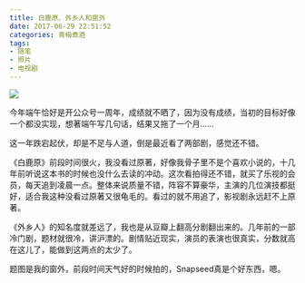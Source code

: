 ```yaml
---
title: 白鹿原、外乡人和窗外
date: 2017-06-29 22:51:52
categories: 青梅煮酒
tags:
- 随笔
- 照片
- 电视剧
---
```


![](https://ws2.sinaimg.cn/large/006tNbRwly1fwvwyid54yj30wv0igdm7.jpg)

今年端午恰好是开公众号一周年，成绩就不晒了，因为没有成绩，当初的目标好像一个都没实现，想著端午写几句话，结果又拖了一个月……

这一年跌宕起伏，却是不足与人道，倒是最近看了两部剧，感觉还不错。

《白鹿原》前段时间很火，我没看过原著，好像我骨子里不是个喜欢小说的，十几年前听说这本书的时候也没什么去读的冲动。这次看拍得还不错，就买了乐视的会员，每天追到凌晨一点。整体来说质量不错，阵容不算豪华，主演的几位演技都挺好，适合我这种没看过原著又很龟毛的。看过的就不用追了，影视剧永远赶不上原著。

《外乡人》的知名度就差远了，我也是从豆瓣上翻高分剧翻出来的。几年前的一部冷门剧，题材就很冷，讲沪漂的。剧情贴近现实，演员的表演也很真实，分数就高在这儿了，能做到这两点的太少了。

题图是我的窗外，前段时间天气好的时候拍的，Snapseed真是个好东西，嗯。


